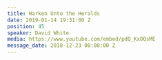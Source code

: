 ```yaml
---
title: Harken Unto the Heralds
date: 2019-01-14 19:31:00 Z
position: 45
speaker: David White
media: https://www.youtube.com/embed/pdQ_KxOQsME
message_date: 2018-12-23 00:00:00 Z
---
```


